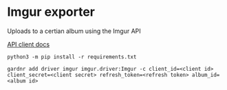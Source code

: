 # Imgur exporter

Uploads to a certian album using the Imgur API

[API client docs](https://github.com/Imgur/imgurpython)

```
python3 -m pip install -r requirements.txt

gardnr add driver imgur imgur.driver:Imgur -c client_id=<client id> client_secret=<client secret> refresh_token=<refresh token> album_id=<album id>
```
